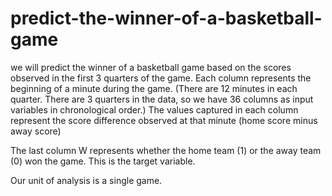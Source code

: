# predict-the-winner-of-a-basketball-game
we will predict the winner of a basketball game based on the scores observed in the first 3 quarters of the game. Each column represents the beginning of a minute during the game. (There are 12 minutes in each quarter. There are 3 quarters in the data, so we have 36 columns as input variables in chronological order.) The values captured in each column represent the score difference observed at that minute (home score minus away score)


The last column W represents whether the home team (1) or the away team (0) won the game. This is the target variable.

Our unit of analysis is a single game.
